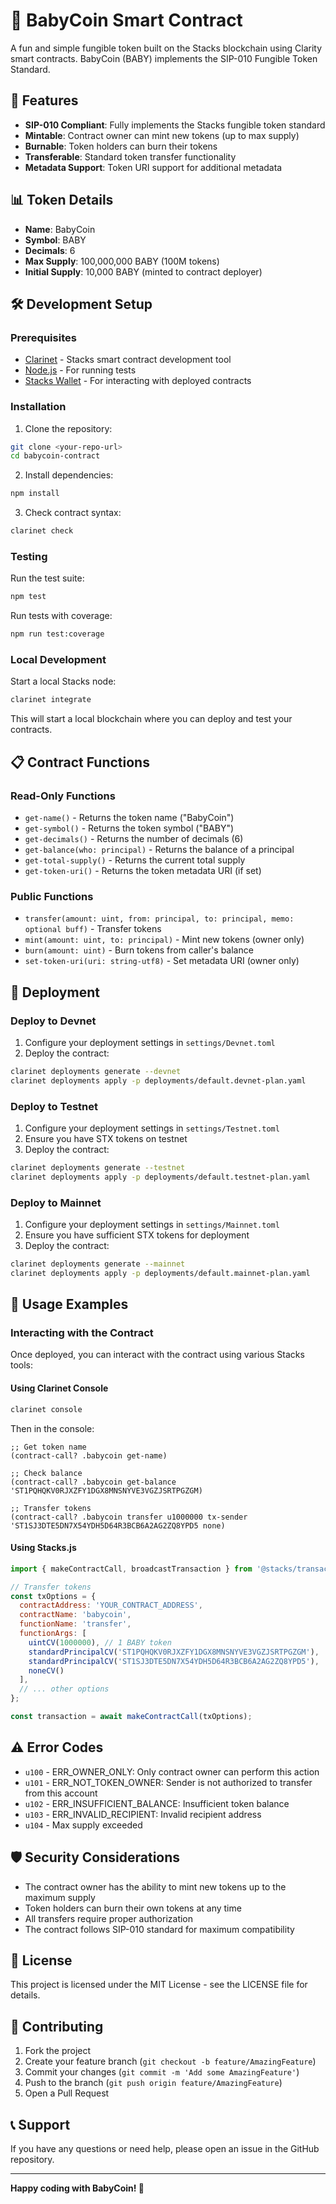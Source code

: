 # 🍼 BabyCoin Smart Contract

A fun and simple fungible token built on the Stacks blockchain using Clarity smart contracts. BabyCoin (BABY) implements the SIP-010 Fungible Token Standard.

## 🚀 Features

- **SIP-010 Compliant**: Fully implements the Stacks fungible token standard
- **Mintable**: Contract owner can mint new tokens (up to max supply)
- **Burnable**: Token holders can burn their tokens
- **Transferable**: Standard token transfer functionality
- **Metadata Support**: Token URI support for additional metadata

## 📊 Token Details

- **Name**: BabyCoin
- **Symbol**: BABY
- **Decimals**: 6
- **Max Supply**: 100,000,000 BABY (100M tokens)
- **Initial Supply**: 10,000 BABY (minted to contract deployer)

## 🛠️ Development Setup

### Prerequisites

- [Clarinet](https://github.com/hirosystems/clarinet) - Stacks smart contract development tool
- [Node.js](https://nodejs.org/) - For running tests
- [Stacks Wallet](https://www.hiro.so/wallet) - For interacting with deployed contracts

### Installation

1. Clone the repository:
```bash
git clone <your-repo-url>
cd babycoin-contract
```

2. Install dependencies:
```bash
npm install
```

3. Check contract syntax:
```bash
clarinet check
```

### Testing

Run the test suite:
```bash
npm test
```

Run tests with coverage:
```bash
npm run test:coverage
```

### Local Development

Start a local Stacks node:
```bash
clarinet integrate
```

This will start a local blockchain where you can deploy and test your contracts.

## 📋 Contract Functions

### Read-Only Functions

- `get-name()` - Returns the token name ("BabyCoin")
- `get-symbol()` - Returns the token symbol ("BABY")
- `get-decimals()` - Returns the number of decimals (6)
- `get-balance(who: principal)` - Returns the balance of a principal
- `get-total-supply()` - Returns the current total supply
- `get-token-uri()` - Returns the token metadata URI (if set)

### Public Functions

- `transfer(amount: uint, from: principal, to: principal, memo: optional buff)` - Transfer tokens
- `mint(amount: uint, to: principal)` - Mint new tokens (owner only)
- `burn(amount: uint)` - Burn tokens from caller's balance
- `set-token-uri(uri: string-utf8)` - Set metadata URI (owner only)

## 🚀 Deployment

### Deploy to Devnet

1. Configure your deployment settings in `settings/Devnet.toml`
2. Deploy the contract:
```bash
clarinet deployments generate --devnet
clarinet deployments apply -p deployments/default.devnet-plan.yaml
```

### Deploy to Testnet

1. Configure your deployment settings in `settings/Testnet.toml`
2. Ensure you have STX tokens on testnet
3. Deploy the contract:
```bash
clarinet deployments generate --testnet
clarinet deployments apply -p deployments/default.testnet-plan.yaml
```

### Deploy to Mainnet

1. Configure your deployment settings in `settings/Mainnet.toml`
2. Ensure you have sufficient STX tokens for deployment
3. Deploy the contract:
```bash
clarinet deployments generate --mainnet
clarinet deployments apply -p deployments/default.mainnet-plan.yaml
```

## 🔧 Usage Examples

### Interacting with the Contract

Once deployed, you can interact with the contract using various Stacks tools:

#### Using Clarinet Console

```bash
clarinet console
```

Then in the console:
```clarity
;; Get token name
(contract-call? .babycoin get-name)

;; Check balance
(contract-call? .babycoin get-balance 'ST1PQHQKV0RJXZFY1DGX8MNSNYVE3VGZJSRTPGZGM)

;; Transfer tokens
(contract-call? .babycoin transfer u1000000 tx-sender 'ST1SJ3DTE5DN7X54YDH5D64R3BCB6A2AG2ZQ8YPD5 none)
```

#### Using Stacks.js

```javascript
import { makeContractCall, broadcastTransaction } from '@stacks/transactions';

// Transfer tokens
const txOptions = {
  contractAddress: 'YOUR_CONTRACT_ADDRESS',
  contractName: 'babycoin',
  functionName: 'transfer',
  functionArgs: [
    uintCV(1000000), // 1 BABY token
    standardPrincipalCV('ST1PQHQKV0RJXZFY1DGX8MNSNYVE3VGZJSRTPGZGM'),
    standardPrincipalCV('ST1SJ3DTE5DN7X54YDH5D64R3BCB6A2AG2ZQ8YPD5'),
    noneCV()
  ],
  // ... other options
};

const transaction = await makeContractCall(txOptions);
```

## ⚠️ Error Codes

- `u100` - ERR_OWNER_ONLY: Only contract owner can perform this action
- `u101` - ERR_NOT_TOKEN_OWNER: Sender is not authorized to transfer from this account
- `u102` - ERR_INSUFFICIENT_BALANCE: Insufficient token balance
- `u103` - ERR_INVALID_RECIPIENT: Invalid recipient address
- `u104` - Max supply exceeded

## 🛡️ Security Considerations

- The contract owner has the ability to mint new tokens up to the maximum supply
- Token holders can burn their own tokens at any time
- All transfers require proper authorization
- The contract follows SIP-010 standard for maximum compatibility

## 📄 License

This project is licensed under the MIT License - see the LICENSE file for details.

## 🤝 Contributing

1. Fork the project
2. Create your feature branch (`git checkout -b feature/AmazingFeature`)
3. Commit your changes (`git commit -m 'Add some AmazingFeature'`)
4. Push to the branch (`git push origin feature/AmazingFeature`)
5. Open a Pull Request

## 📞 Support

If you have any questions or need help, please open an issue in the GitHub repository.

---

**Happy coding with BabyCoin! 🍼**